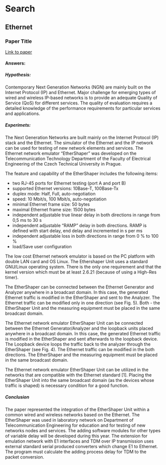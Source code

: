 # Search

## Ethernet

### Paper Title

[Link to paper](http://advances.utc.sk/index.php/AEEE/article/view/30/660)

#### Answers:

##### Hypothesis:

Contemporary Next Generation Networks (NGN) are mainly built on the Internet Protocol (IP) and Ethernet. Major challenge for emerging types of wired and wireless IP-based networks is to provide an adequate Quality of Service (QoS) for different services. The quality of evaluation requires a detailed knowledge of the performance requirements for particular services and applications. 

##### Experimets:

The Next Generation Networks are built mainly on the Internet Protocol (IP) stack and the Ethernet. The simulator of the Ethernet and the IP network can be used for testing of new network elements and services. The Ethernet network emulator “EtherShaper” was developed on the Telecommunication Technology Department of the Faculty of Electrical Engineering of the Czech Technical University in Prague.

The feature and capability of the EtherShaper includes the following items:
- two RJ-45 ports for Ethernet testing (port A and port B)
- supported Ethernet versions: 10Base-T, 100Base-Tx
- duplex mode: Half, Full, auto-negotiation
- speed: 10 Mbit/s, 100 Mbit/s, auto-negotiation
- minimal Ethernet frame size: 50 bytes
- maximal Ethernet frame size: 1500 bytes
- independent adjustable true linear delay in both directions in range from 0,5 ms to 30 s
- independent adjustable “RAMP” delay in both directions. RAMP is defined with start delay, end delay and incremented in s per ms
- independent adjustable loss in both directions in range from 0 % to 100 %
- load/Save user configuration

The low cost Ethernet network emulator is based on the PC platform with double LAN card and OS Linux. The Ethershaper Unit uses a  standard GNU/Linux operating system. There is the only one requirement and that the kernel version which must be at least 2.6.21 (because of using a High-Res timer).

The EtherShaper can be connected between the Ethernet Generator and Analyzer anywhere in a broadcast domain.
In this case, the generated Ethernet traffic is modified in the EtherShaper and sent to the Analyzer. The Ethernet
traffic can be modified only in one direction (see Fig. 5). Both - the EtherShaper Unit and the measuring equipment must be placed in the same broadcast domain.

The Ethernet network emulator EtherShaper Unit can be connected between the Ethernet Generator/Analyzer and the loopback units placed anywhere in a broadcast domain. In this case, the generated Ethernet traffic is modified in the EtherShaper and sent afterwards to the loopback device. The Loopback device loops the traffic back to the analyzer through the EtherShaper (see Fig. 4). The Ethernet traffic can be modified in the both directions. The EtherShaper and the measuring equipment must be placed in the same broadcast domain.

The Ethernet network emulator EtherShaper Unit can be utilized in the networks that are compatible with the Ethernet standard [1]. Placing the EtherShaper Unit into the same broadcast domain (as the devices whose traffic is shaped) is necessary condition for a good function.


##### Conclusion

The paper represented the integration of the EtherShaper Unit within a common wired and wireless networks based on the Ethernet. The EtherShaper was used in laboratory network on Department of Telecommunication Engineering for education and for testing of new networks nodes and services. The adding software modules for other types of variable delay will be developed during this year. The extension for emulation network with E1 interfaces and TDM over IP transmission uses external standard serial produced converters which change E1 to Ethernet. The program must calculate the adding process delay for TDM to the packet conversion.